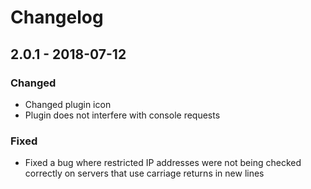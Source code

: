 # Changelog

## 2.0.1 - 2018-07-12
### Changed
- Changed plugin icon
- Plugin does not interfere with console requests

### Fixed
- Fixed a bug where restricted IP addresses were not being checked correctly on servers that use carriage returns in new lines
